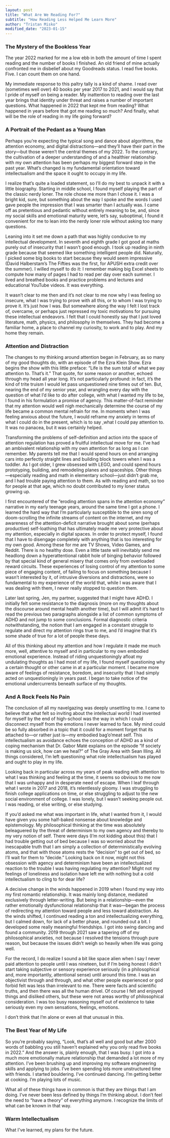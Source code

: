 ```yaml
---
layout: post
title: "What Are We Reading For?"
subtitle: "How Reading Less Helped Me Learn More"
author: "Tristan Misko"
modified_date: "2023-01-15"
---
```


### The Mystery of the Bookless Year
The year 2022 marked for me a low ebb in both the amount of time I spent reading and the number of books I finished.  An old friend of mine actually confronted me in disbelief about my Goodreads status.  I read five books.  Five.  I can count them on one hand.  

My immediate response to this paltry tally is a kind of shame.  I read over (sometimes well over) 40 books per year 2017 to 2021, and I would say that I pride of myself on being a reader.  My inattention to reading over the last year brings that identity under threat and raises a number of important questions.  What happened in 2022 that kept me from reading?  What happened in years before that got me reading so much? And finally, what will be the role of reading in my life going forward?

### A Portrait of the Pedant as a Young Man
Perhaps you’re expecting the typical song and dance about algorithms, the attention economy, and digital distractions—and they’ll have their part in the story—but those weren’t the central themes of my 2022.  To the contrary, the cultivation of a deeper understanding of and a healthier relationship with my own attention has been perhaps my biggest forward step in the past year.  What’s changed is my fundamental orientation toward intellectualism and the space it ought to occupy in my life.

I realize that’s quite a loaded statement, so I’ll do my best to unpack it with a little biography.  Starting in middle school, I found myself playing the part of the classic nerdy loner.  The role chose me more than I chose it.  I was a bright kid, sure, but something about the way I spoke and the words I used gave people the impression that I was smarter than I actually was.  I came off as pretentious and pedantic without entirely meaning to be, and, since my social skills and emotional maturity were, let’s say, suboptimal, I found it convenient for me to lean into the nerdy loner role without asking too many questions.

Leaning into it set me down a path that was highly conducive to my intellectual development.  In seventh and eighth grade I got good at maths purely out of insecurity that I wasn’t good enough.  I took up reading in ninth grade because that seemed like something intelligent people did.  Naturally, I picked some big books to start because they would seem impressive (David Halberstam’s The Fifties was the first, for APUSH extra credit over the summer).  I willed myself to do it: I remember making big Excel sheets to compute how many of pages I had to read per day over each summer.  I lived and breathed books and practice problems and lectures and educational YouTube videos.  It was everything.

It wasn’t clear to me then and it’s not clear to me now why I was feeling so insecure, what I was trying to prove with all this, or to whom I was trying to prove it.  It’s just how I was.  But somewhere along the way I felt I lost track of, overcame, or perhaps just repressed my toxic motivations for pursuing these intellectual endeavors.  I felt that I could honestly say that I just loved literature, math, physics, and philosophy in themselves.  They had become a familiar home, a place to channel my curiosity, to work and to play.  And my home they remain.

### Attention and Distraction  
The changes to my thinking around attention began in February, as so many of my good thoughts do, with an episode of the Ezra Klein Show.  Ezra begins the show with this little preface: “Life is the sum total of what we pay attention to.  That’s it.”  That quote, for some reason or another, echoed through my head all year long.  It’s not particularly profound: in fact, it’s the kind of trite truism I would let pass unquestioned nine times out of ten.  But, nearing the end of my senior year, and wrangling every day with the question of what I’d like to do after college, with what I wanted my life to be, I found in his formulation a promise of agency.   This matter-of-fact reminder that my attention would well nigh mechanically determine the course of my life became a common mental refrain for me.  In moments when I was feeling anxious about the future, I would reframe my anxiety in terms of what I could do in the present, which is to say ,what I could pay attention to.  It was no panacea, but it was certainly helped.  

Transforming the problems of self-definition and action into the space of attention regulation has proved a fruitful intellectual move for me.  I’ve had an ambivalent relationship with my own attention for as long as I can remember.  My parents tell me that I would spend hours on end arranging cars into perfectly straight lines and building block towers when I was a toddler.  As I got older, I grew obsessed with LEGO, and could spend hours prototyping, building, and remodeling planes and spaceships.  Other things—especially reading and math in elementary school—just didn’t grab me, and I had trouble paying attention to them.  As with reading and math, so too for people at that age, which no doubt contributed to my loner status growing up.     

I first encountered of the “eroding attention spans in the attention economy” narrative in my early teenage years, around the same time I got a phone. I learned the hard way that I’m particularly susceptible to the siren song of doom-scrolling the infinite streams of content on the internet, and my awareness of the attention-deficit narrative brought about some (perhaps productive) self-loathing that has ultimately made me very protective about my attention, especially in digital spaces.  In order to protect myself, I found that I have to disengage completely with anything that is too interesting for my own good.  Among these for me are TV Shows, Video Games, and Reddit.  There is no healthy dose.  Even a little taste will inevitably send me headlong down a hyperattentional rabbit hole of binging behavior followed by that special kind of general misery that comes only from overloaded reward circuits.  These experiences of losing control of my attention to some piece of engaging content, of failing to focus on something because I wasn’t interested by it, of intrusive diversions and distractions, were so fundamental to my experience of the world that, while I was aware that I was dealing with them, I never really stopped to question them.

Later last spring, Jen, my partner, suggested that I might have ADHD.  I initially felt some resistance to the diagnosis (more on my thoughts about the discourse around mental health another time), but I will admit it’s hard to read the previous two paragraphs alongside a list of common symptoms of ADHD and not jump to some conclusions.  Formal diagnostic criteria notwithstanding, the notion that I am engaged in a constant struggle to regulate and direct my attention rings true to me, and I’d imagine that it’s some shade of true for a lot of people these days.

All of this thinking about my attention and how I regulate it made me much more, well, attentive to myself and in particular to my own embodied emotional experience.  Instead of riding unquestioningly afloat my undulating thoughts as I had most of my life, I found myself questioning why a certain thought or other came in at a particular moment.  I became more aware of feelings of resistance, boredom, and insecurity that I had simply acted on unquestioningly in years past.  I began to take notice of the emotional undercurrents beneath surface of my thoughts.

### And A Rock Feels No Pain
The conclusion of all my navelgazing was deeply unsettling to me.  I came to believe that what felt so inviting about the intellectual world I had invented for myself by the end of high-school was the way in which I could disconnect myself from the emotions I never learned to face.  My mind could be so fully absorbed in a topic that it could for a moment forget that its attached to—or rather just is—my embodied bag’o’meat self.  This intellectualism as avoidance echoes the conception of ADHD as a kind of coping mechanism that Dr. Gabor Maté explains on the episode “If society is making us sick, how can we heal?” of The Gray Area with Sean Illing.  All things considered, I’m left questioning what role intellectualism has played and ought to play in my life.

Looking back in particular across my years of peak reading with attention to what I was thinking and feeling at the time, it seems so obvious to me now that I was unhappy and in desperate need of escape.  When I leaf through what I wrote in 2017 and 2018, it’s relentlessly gloomy.  I was struggling to finish college applications on time, or else struggling to adjust to the new social environment of college.  I was lonely, but I wasn’t seeking people out.  I was reading, or else writing, or else studying.  

If you’d asked me what was important in life, what I wanted from it, I would have given you some half-baked nonsense about knowledge and epistemology.  My philosophical thinking at the time was absolutely beleaguered by the threat of determinism to my own agency and thereby to my very notion of self.  There were days (I’m not kidding about this) that I had trouble getting out of bed because I was so worried about the inescapable truth that I am simply a collection of deterministically evolving atoms, and that with those atoms rests the “decision” to get out of bed, so I’ll wait for them to “decide.”  Looking back on it now, might not this obsession with agency and determinism have been an intellectualized reaction to the trouble I was having regulating my attention?  Might not my feelings of loneliness and isolation have left me with nothing but a cold intellectualism to cling to for dear life?

A decisive change in the winds happened in 2019 when I found my way into my first romantic relationship.  It was mainly long distance, mediated exclusively through letter-writing.  But being in a relationship—even the rather emotionally dysfunctional relationship that it was—began the process of redirecting my attention toward people and less toward abstraction.  As the winds shifted, I continued reading a ton and intellectualizing everything, but I calmed down, for lack of a better phase, and rounded out a bit.  I developed some really meaningful friendships.  I got into swing dancing and found a community. 2019 through 2021 saw a tapering off of my philosophical anxieties, not because I resolved the tensions through pure reason, but because the issues didn’t weigh so heavily when life was going well.  

For the record, I do realize I sound a bit like space alien when I say I never paid attention to people until I was nineteen, but if I’m being honest I didn’t start taking subjective or sensory experience seriously (in a philosophical and, more importantly, attentional sense) until around this time.  I was an objectivist through and through, and what other people experienced or god forbid felt was less than irrelevant to me.  There were facts and scientific truths, and then there was all the human drivel.  Of course I felt and enjoyed things and disliked others, but these were not areas worthy of philosophical consideration.  I was too busy reasoning myself out of existence to take seriously even my own sensations, feelings, emotions.

I don’t think that I’m alone or even all that unusual in this.

### The Best Year of My Life
So you’re probably saying, “Look, that’s all well and good but after 2000 words of babbling you still haven’t explained why you only read five books in 2022.”  And the answer is, plainly enough, that I was busy. I got into a much more emotionally mature relationship that demanded a lot more of my attention.  I’ve been brushing up and improving my software engineering skills and applying to jobs.  I’ve been spending lots more unstructured time with friends.  I started bouldering.  I’ve continued dancing.  I’m getting better at cooking.  I’m playing lots of music.  

What all of these things have in common is that they are things that I am doing.  I’ve never been less defined by things I’m thinking about.  I don’t feel the need to “have a theory” of everything anymore.  I recognize the limits of what can be known in that way.  

### Warm Intellectualism
What I've learned, my plans for the future.  
